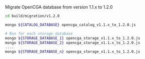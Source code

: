 

Migrate OpenCGA database from version 1.1.x to 1.2.0

````bash
cd build/migration/v1.2.0

mongo ${CATALOG_DATABASE} opencga_catalog_v1.1.x_to_1.2.0.js

# Run for each storage database
mongo ${STORAGE_DATABASE_1} opencga_storage_v1.1.x_to_1.2.0.js 
mongo ${STORAGE_DATABASE_2} opencga_storage_v1.1.x_to_1.2.0.js 
.... 
mongo ${STORAGE_DATABASE_n} opencga_storage_v1.1.x_to_1.2.0.js 
````